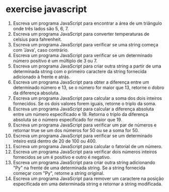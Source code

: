 # exercise javascript
1. Escreva um programa JavaScript para encontrar a área de um triângulo onde três lados são 5, 6, 7.
11. Escreva um programa JavaScript para converter temperaturas de  celsius para fahrenheit.
12. Escreva um programa JavaScript para verificar se uma string começa com 'Java', caso contrário.
13. Escreva um programa JavaScript para verificar se um determinado número positivo é um múltiplo de 3 ou 7.
14. Escreva um programa JavaScript para criar outra string a partir de uma determinada string com o primeiro caractere da string fornecida adicionado à frente e atrás.
15. Escreva um programa JavaScript para obter a diferença entre um determinado número e 13, se o número for maior que 13, retorne o dobro da diferença absoluta.
16. Escreva um programa JavaScript para calcular a soma dos dois inteiros fornecidos. Se os dois valores forem iguais, retorne o triplo da soma.
17. Escreva um programa JavaScript para calcular a diferença absoluta entre um número especificado e 19. Retorna o triplo da diferença absoluta se o número especificado for maior que 19.
18. Escreva um programa JavaScript para verificar um par de números e retornar true se um dos números for 50 ou se a soma for 50.
19. Escreva um programa JavaScript para verificar se um determinado inteiro está dentro de 20 de 100 ou 400.
20. Escreva um programa JavaScript para calcular o fatorial de um número.
21. Escreva um programa JavaScript para verificar dois números inteiros fornecidos se um é positivo e outro é negativo.
22. Escreva um programa JavaScript para criar outra string adicionando "Py" na frente de uma determinada string. Se a string fornecida começar com "Py", retorne a string original.
23. Escreva um programa JavaScript para remover um caractere na posição especificada em uma determinada string e retornar a string modificada.
